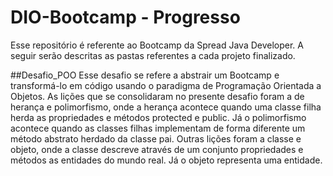 # DIO-Bootcamp - Progresso
Esse repositório é referente ao Bootcamp da Spread Java Developer. A seguir serão descritas as pastas referentes a cada projeto finalizado.

##Desafio_POO
Esse desafio se refere a abstrair um Bootcamp e transformá-lo em código usando o paradigma de Programação Orientada a Objetos. As lições que se consolidaram no presente desafio foram a de herança e polimorfismo, onde a herança acontece quando uma classe filha herda as propriedades e métodos protected e public. Já o polimorfismo acontece quando as classes filhas implementam de forma diferente um método abstrato herdado da classe pai. Outras lições foram a classe e objeto, onde a classe descreve através de um conjunto propriedades e métodos as entidades do mundo real. Já o objeto representa uma entidade.
